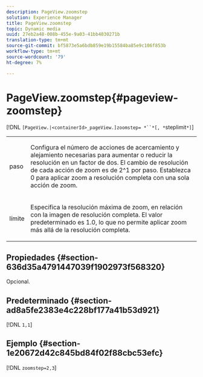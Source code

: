```yaml
---
description: PageView.zoomstep
solution: Experience Manager
title: PageView.zoomstep
topic: Dynamic media
uuid: 27eb2a48-008b-455e-9a03-41bb4030271b
translation-type: tm+mt
source-git-commit: bf5873e5a6bdb859e19b15584ba85e9c106f853b
workflow-type: tm+mt
source-wordcount: '79'
ht-degree: 7%

---
```



# PageView.zoomstep{#pageview-zoomstep}

[!DNL `[PageView.|<containerId>_pageView.]zoomstep= *``*[, *`steplimit`*]`]

<table id="table_82C9252157DB41B5B98505855975D2F5"> 
 <tbody> 
  <tr> 
   <td colname="col1"> <p> <span class="codeph"><span class="varname"> paso</span></span> </p> </td> 
   <td colname="col2"> <p> Configura el número de acciones de acercamiento y alejamiento necesarias para aumentar o reducir la resolución en un factor de dos. El cambio de resolución de cada acción de zoom es de 2^1 por paso. Establezca <span class="codeph"> 0</span> para aplicar zoom a resolución completa con una sola acción de zoom. </p> </td> 
  </tr> 
  <tr> 
   <td colname="col1"> <p><span class="codeph"><span class="varname"> límite</span></span> </p> </td> 
   <td colname="col2"> <p> Especifica la resolución máxima de zoom, en relación con la imagen de resolución completa. El valor predeterminado es <span class="codeph"> 1.0</span>, lo que no permite aplicar zoom más allá de la resolución completa. </p> </td> 
  </tr> 
 </tbody> 
</table>

## Propiedades {#section-636d35a4791447039f1902973f568320}

Opcional.

## Predeterminado {#section-ad8a5fe2383e4c228bf177a41b53d921}

[!DNL `1,1`]

## Ejemplo {#section-1e20672d42c845bd84f02f88cbc53efc}

[!DNL `zoomstep=2,3`]
